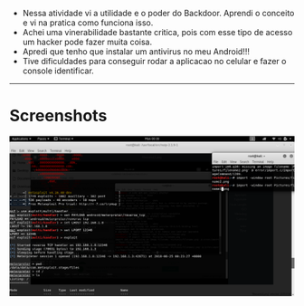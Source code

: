 - Nessa atividade vi a utilidade e o poder do Backdoor. Aprendi o conceito e vi na pratica como funciona isso.
- Achei uma vinerabilidade bastante critica, pois com esse tipo de acesso um hacker pode fazer muita coisa.
- Apredi que tenho que instalar um antivirus no meu Android!!!
- Tive dificuldades para conseguir rodar a aplicacao no celular e fazer o console identificar.

--------------------
# Screenshots

![Print 1](filename3.png)
